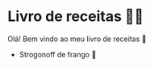 # Livro de receitas :man_cook:

Olá! Bem vindo ao meu livro de receitas :wave:

- Strogonoff de frango :chicken:

  
